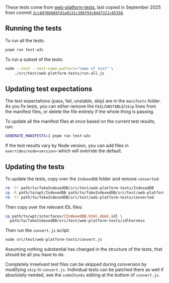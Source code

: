 These tests come from [web-platform-tests](https://github.com/w3c/web-platform-tests/tree/master/IndexedDB), last copied in September 2025 from commit [`2cc8470b689fd1a9131c39bf93c84d7321c65358`](https://github.com/web-platform-tests/wpt/commit/2cc8470b689fd1a9131c39bf93c84d7321c65358).

## Running the tests

To run all the tests:

```sh
pnpm run test-w3c
```

To run a subset of the tests:

```sh
node --test --test-name-pattern="name of test" \
    ./src/test/web-platform-tests/run-all.js
```

## Updating test expectations

The test expectations (pass, fail, unstable, skip) are in the `manifests` folder. As you fix tests, you can either remove the `FAIL`/`UNSTABLE`/`skip` lines from the manifest files, or delete the file entirely if the whole thing is passing.

To update all the manifest files at once based on the current test results, run:

```sh
GENERATE_MANIFESTS=1 pnpm run test-w3c
```

If the test results vary by Node version, you can add files in `overrides/node<version>` which will override the default.

## Updating the tests

To update the tests, copy over the `IndexedDB` folder and remove `converted`:

```sh
rm -fr path/to/fakeIndexedDB/src/test/web-platform-tests/IndexedDB
cp -R path/to/wpt/IndexedDB path/to/fakeIndexedDB/src/test/web-platform-tests/IndexedDB
rm -fr path/to/fakeIndexedDB/src/test/web-platform-tests/converted
```

Then copy over the relevant IDL files:

```sh
cp path/to/wpt/interfaces/{IndexedDB,html,dom}.idl \
  path/to/fakeIndexedDB/src/test/web-platform-tests/idlharness
```

Then run the `convert.js` script:

```sh
node src/test/web-platform-tests/convert.js
```

Assuming nothing substantial has changed in the structure of the tests, that should be all you have to do.

Completely irreelvant test files can be skipped during conversion by modifying `skip` in `convert.js`. Individual tests can be patched there as well if absolutely needed, see the `codeChunks` editing at the bottom of `convert.js`.